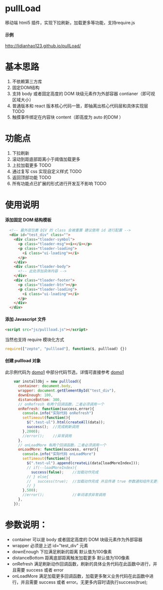 # pullLoad
移动端 html5 插件，实现下拉刷新，加载更多等功能，支持require.js

#### 示例
http://lidianhao123.github.io/pullLoad/

# 基本思路
1. 不依赖第三方库
2. 固定DOM结构
3. 支持 body 或者固定高度的 DOM 块级元素作为外部容器 contianer（即可视区域大小）
4. 普通版本和 react 版本核心代码一致，即抽离出核心代码层和具体实现层 TODO
5. 触摸事件绑定在内容块 content（即高度为 auto 的DOM ）

# 功能点
1. 下拉刷新
2. 滚动到距底部距离小于阈值加载更多
3. 上拉加载更多 TODO
4. 通过复写 css 实现自定义样式 TODO
5. 返回顶部功能 TODO
6. 所有功能点已扩展的形式进行开发互不影响 TODO

# 使用说明
#### 添加固定 DOM 结构模板

```html
  <!-- 最外层包裹 DIV 的 class 会被重置 建议使用 id 进行配置 -->
  <div id="test_div" class="">
    <div class="tloader-symbol">
      <p class="tloader-msg"><i></i></p>
      <p class="tloader-loading">
        <i class="ui-loading"></i>
      </p>
    </div>
    <div class="tloader-body">
      <!-- 此处添加具体内容 -->
    </div>
    <div class="tloader-footer">
      <p class="tloader-btn"></p>
      <p class="tloader-loading">
        <i class="ui-loading"></i>
      </p>
    </div>
  </div>
```

#### 添加 Javascript 文件

```html
<script src="js/pullload.js"></script>
```
当然也支持 require 模块化方式
```js
require(["zepto", "pullload"], function($, pullload) {})
```

#### 创建 pullload 对象

此示例代码为 [domo1](http://lidianhao123.github.io/pullLoad/index.html) 中部分代码节选，详情可直接参考 [domo1](http://lidianhao123.github.io/pullLoad/index.html) 
```js
    var installObj = new pullload({
      container: document.body,
      wrapper: document.getElementById("test_div"),
      downEnough: 100,
      distanceBottom: 300,
      // onRefresh 有两个回调函数，二者必须调用一个
      onRefresh: function(success,error){
        console.info("实际代码 onRefresh")
        setTimeout(function(){
          $(".test-ul").html(createAll(data));
          success();  //完成刷新调用
        },2000);
        //error();    //异常调用
      },
      // onLoadMore 有两个回调函数，二者必须调用一个
      onLoadMore: function(success, error){
        console.info("实际代码 onLoadMore")
        setTimeout(function(){
          $(".test-ul").append(createLi(data[loadMoreIndex]));
          // if(--loadMoreIndex){
            success(false);    //加载动作完成
          // } else{
          //   success(true);  //加载动作完成 并且传递 true 参数通知组件无更多内容
          // }
        },500);
        //error();             //单词请求异常调用
      },
    });
```

# 参数说明：
- container  可以是 body 或者固定高度的 DOM 块级元素作为外部容器
- wrapper    必须是上述 id="test_div" 元素
- downEnough 下拉满足刷新的距离 默认值为100像素
- distanceBottom 距离底部距离触发加载更多 默认值为100像素 
- onRefresh  满足刷新动作回调函数，刷新的具体业务代码在此函数中进行，并且需要 success 或者 error
- onLoadMore 满足加载更多回调函数，加载更多聚义业务代码在此函数中进行，并且需要 success 或者 error。无更多内容时请执行success(true);
